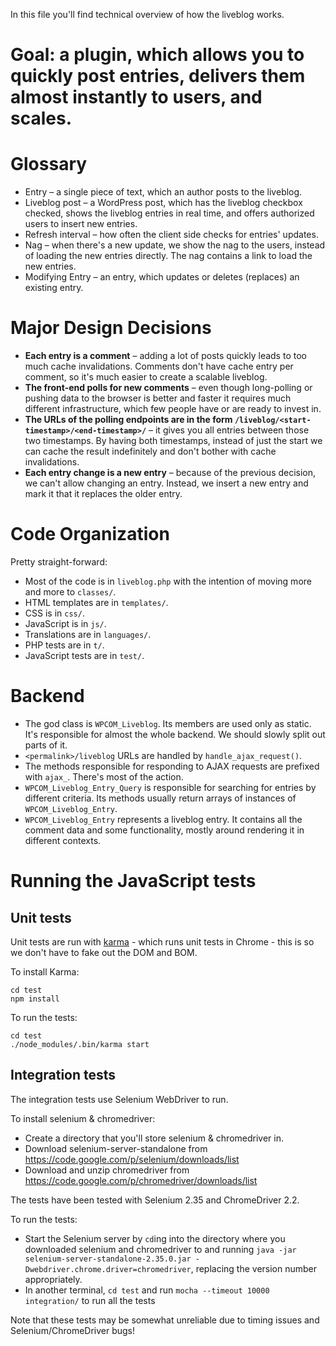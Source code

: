 In this file you'll find technical overview of how the liveblog works.

# Goal: a plugin, which allows you to quickly post entries, delivers them almost instantly to users, and scales.

# Glossary

* Entry – a single piece of text, which an author posts to the liveblog.
* Liveblog post – a WordPress post, which has the liveblog checkbox checked, shows the liveblog entries in real time, and offers authorized users to insert new entries.
* Refresh interval – how often the client side checks for entries' updates.
* Nag – when there's a new update, we show the nag to the users, instead of loading the new entries directly. The nag contains a link to load the new entries.
* Modifying Entry – an entry, which updates or deletes (replaces) an existing entry.

# Major Design Decisions

* **Each entry is a comment** – adding a lot of posts quickly leads to too much cache invalidations. Comments don't have cache entry per comment, so it's much easier to create a scalable liveblog.
* **The front-end polls for new comments** – even though long-polling or pushing data to the browser is better and faster it requires much different infrastructure, which few people have or are ready to invest in.
* **The URLs of the polling endpoints are in the form `/liveblog/<start-timestamp>/<end-timestamp>/`** – it gives you all entries between those two timestamps. By having both timestamps, instead of just the start we can cache the result indefinitely and don't bother with cache invalidations.
* **Each entry change is a new entry** – because of the previous decision, we can't allow changing an entry. Instead, we insert a new entry and mark it that it replaces the older entry.

# Code Organization

Pretty straight-forward:

* Most of the code is in `liveblog.php` with the intention of moving more and more to `classes/`.
* HTML templates are in `templates/`.
* CSS is in `css/`.
* JavaScript is in `js/`.
* Translations are in `languages/`.
* PHP tests are in `t/`.
* JavaScript tests are in `test/`.

# Backend

* The god class is `WPCOM_Liveblog`. Its members are used only as static. It's responsible for almost the whole backend. We should slowly split out parts of it.
* `<permalink>/liveblog` URLs are handled by `handle_ajax_request()`.
* The methods responsible for responding to AJAX requests are prefixed with `ajax_`. There's most of the action.
* `WPCOM_Liveblog_Entry_Query` is responsible for searching for entries by different criteria. Its methods usually return arrays of instances of `WPCOM_Liveblog_Entry`.
* `WPCOM_Liveblog_Entry` represents a liveblog entry. It contains all the comment data and some functionality, mostly around rendering it in different contexts.

# Running the JavaScript tests

## Unit tests

Unit tests are run with [karma](http://karma-runner.github.io/) - which runs unit tests in Chrome - this is so we don't have to fake out the DOM and BOM.

To install Karma:

    cd test
    npm install

To run the tests:

    cd test
    ./node_modules/.bin/karma start

## Integration tests

The integration tests use Selenium WebDriver to run.

To install selenium & chromedriver:
* Create a directory that you'll store selenium & chromedriver in.
* Download selenium-server-standalone from https://code.google.com/p/selenium/downloads/list
* Download and unzip chromedriver from https://code.google.com/p/chromedriver/downloads/list

The tests have been tested with Selenium 2.35 and ChromeDriver 2.2.

To run the tests:
* Start the Selenium server by `cd`ing into the directory where you downloaded selenium and chromedriver to and running `java -jar selenium-server-standalone-2.35.0.jar -Dwebdriver.chrome.driver=chromedriver`, replacing the version number appropriately.
* In another terminal, `cd test` and run `mocha --timeout 10000 integration/` to run all the tests

Note that these tests may be somewhat unreliable due to timing issues and Selenium/ChromeDriver bugs!

